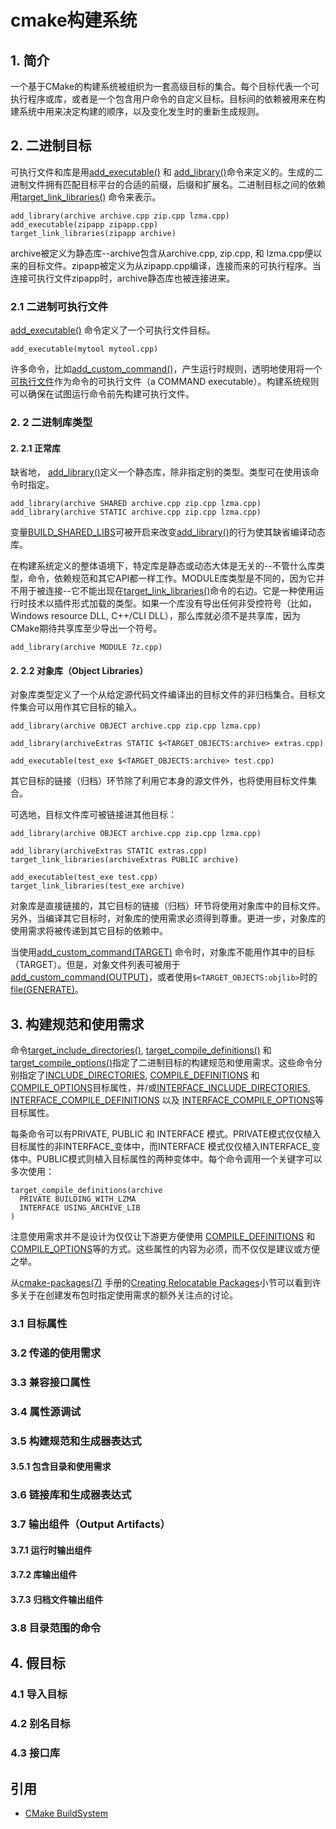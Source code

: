 # cmake构建系统
## 1. 简介
一个基于CMake的构建系统被组织为一套高级目标的集合。每个目标代表一个可执行程序或库，或者是一个包含用户命令的自定义目标。目标间的依赖被用来在构建系统中用来决定构建的顺序，以及变化发生时的重新生成规则。
## 2. 二进制目标
可执行文件和库是用[add_executable()](https://cmake.org/cmake/help/latest/command/add_executable.html#command:add_executable) 和 [add_library()](https://cmake.org/cmake/help/latest/command/add_library.html#command:add_library)命令来定义的。生成的二进制文件拥有匹配目标平台的合适的前缀，后缀和扩展名。二进制目标之间的依赖用[target_link_libraries()](https://cmake.org/cmake/help/latest/command/target_link_libraries.html#command:target_link_libraries) 命令来表示。
```
add_library(archive archive.cpp zip.cpp lzma.cpp)
add_executable(zipapp zipapp.cpp)
target_link_libraries(zipapp archive)
```
archive被定义为静态库--archive包含从archive.cpp, zip.cpp, 和 lzma.cpp便以来的目标文件。zipapp被定义为从zipapp.cpp编译，连接而来的可执行程序。当连接可执行文件zipapp时，archive静态库也被连接进来。
### 2.1 二进制可执行文件
[add_executable()](https://cmake.org/cmake/help/latest/command/add_executable.html#command:add_executable) 命令定义了一个可执行文件目标。
```
add_executable(mytool mytool.cpp)
```
许多命令，比如[add_custom_command()](https://cmake.org/cmake/help/latest/command/add_custom_command.html#command:add_custom_command)，产生运行时规则，透明地使用将一个[可执行文件](https://cmake.org/cmake/help/latest/prop_tgt/TYPE.html#prop_tgt:TYPE)作为命令的可执行文件（a COMMAND executable）。构建系统规则可以确保在试图运行命令前先构建可执行文件。
### 2. 2 二进制库类型
#### 2. 2.1 正常库
缺省地， [add_library()](https://cmake.org/cmake/help/latest/command/add_library.html#command:add_library)定义一个静态库，除非指定别的类型。类型可在使用该命令时指定。
```
add_library(archive SHARED archive.cpp zip.cpp lzma.cpp)
add_library(archive STATIC archive.cpp zip.cpp lzma.cpp)
```
变量[BUILD_SHARED_LIBS](https://cmake.org/cmake/help/latest/variable/BUILD_SHARED_LIBS.html#variable:BUILD_SHARED_LIBS)可被开启来改变[add_library()](https://cmake.org/cmake/help/latest/command/add_library.html#command:add_library)的行为使其缺省编译动态库。

在构建系统定义的整体语境下，特定库是静态或动态大体是无关的--不管什么库类型，命令，依赖规范和其它API都一样工作。MODULE库类型是不同的，因为它并不用于被连接--它不能出现在[target_link_libraries()](https://cmake.org/cmake/help/latest/command/target_link_libraries.html#command:target_link_libraries)命令的右边。它是一种使用运行时技术以插件形式加载的类型。如果一个库没有导出任何非受控符号（比如，Windows resource DLL, C++/CLI DLL），那么库就必须不是共享库，因为CMake期待共享库至少导出一个符号。
```
add_library(archive MODULE 7z.cpp)
```
#### 2. 2.2  对象库（Object Libraries）
对象库类型定义了一个从给定源代码文件编译出的目标文件的非归档集合。目标文件集合可以用作其它目标的输入。
```
add_library(archive OBJECT archive.cpp zip.cpp lzma.cpp)

add_library(archiveExtras STATIC $<TARGET_OBJECTS:archive> extras.cpp)

add_executable(test_exe $<TARGET_OBJECTS:archive> test.cpp)
```

其它目标的链接（归档）环节除了利用它本身的源文件外，也将使用目标文件集合。

可选地，目标文件库可被链接进其他目标：
```
add_library(archive OBJECT archive.cpp zip.cpp lzma.cpp)

add_library(archiveExtras STATIC extras.cpp)
target_link_libraries(archiveExtras PUBLIC archive)

add_executable(test_exe test.cpp)
target_link_libraries(test_exe archive)
```

对象库是直接链接的，其它目标的链接（归档）环节将使用对象库中的目标文件。另外，当编译其它目标时，对象库的使用需求必须得到尊重。更进一步，对象库的使用需求将被传递到其它目标的依赖中。

当使用[add_custom_command(TARGET)](https://cmake.org/cmake/help/latest/command/add_custom_command.html#command:add_custom_command) 命令时，对象库不能用作其中的目标（TARGET）。但是，对象文件列表可被用于[add_custom_command(OUTPUT)](https://cmake.org/cmake/help/latest/command/add_custom_command.html#command:add_custom_command)，或者使用`$<TARGET_OBJECTS:objlib>`时的[file(GENERATE)](https://cmake.org/cmake/help/latest/command/file.html#command:file)。
## 3. 构建规范和使用需求
命令[target_include_directories()](https://cmake.org/cmake/help/latest/command/target_include_directories.html#command:target_include_directories), [target_compile_definitions()](https://cmake.org/cmake/help/latest/command/target_compile_definitions.html#command:target_compile_definitions) 和 [target_compile_options()](https://cmake.org/cmake/help/latest/command/target_compile_options.html#command:target_compile_options)指定了二进制目标的构建规范和使用需求。这些命令分别指定了[INCLUDE_DIRECTORIES](https://cmake.org/cmake/help/latest/prop_tgt/INCLUDE_DIRECTORIES.html#prop_tgt:INCLUDE_DIRECTORIES), [COMPILE_DEFINITIONS](https://cmake.org/cmake/help/latest/prop_tgt/COMPILE_DEFINITIONS.html#prop_tgt:COMPILE_DEFINITIONS) 和 [COMPILE_OPTIONS](https://cmake.org/cmake/help/latest/prop_tgt/COMPILE_OPTIONS.html#prop_tgt:COMPILE_OPTIONS)目标属性，并/或[INTERFACE_INCLUDE_DIRECTORIES](https://cmake.org/cmake/help/latest/prop_tgt/INTERFACE_INCLUDE_DIRECTORIES.html#prop_tgt:INTERFACE_INCLUDE_DIRECTORIES), [INTERFACE_COMPILE_DEFINITIONS](https://cmake.org/cmake/help/latest/prop_tgt/INTERFACE_COMPILE_DEFINITIONS.html#prop_tgt:INTERFACE_COMPILE_DEFINITIONS) 以及 [INTERFACE_COMPILE_OPTIONS](https://cmake.org/cmake/help/latest/prop_tgt/INTERFACE_COMPILE_OPTIONS.html#prop_tgt:INTERFACE_COMPILE_OPTIONS)等目标属性。

每条命令可以有PRIVATE, PUBLIC 和 INTERFACE 模式。PRIVATE模式仅仅植入目标属性的非INTERFACE_变体中，而INTERFACE 模式仅仅植入INTERFACE_变体中。PUBLIC模式则植入目标属性的两种变体中。每个命令调用一个关键字可以多次使用：
```
target_compile_definitions(archive
  PRIVATE BUILDING_WITH_LZMA
  INTERFACE USING_ARCHIVE_LIB
)
```
注意使用需求并不是设计为仅仅让下游更方便使用 [COMPILE_DEFINITIONS](https://cmake.org/cmake/help/latest/prop_tgt/COMPILE_DEFINITIONS.html#prop_tgt:COMPILE_DEFINITIONS) 和 [COMPILE_OPTIONS](https://cmake.org/cmake/help/latest/prop_tgt/COMPILE_OPTIONS.html#prop_tgt:COMPILE_OPTIONS)等的方式。这些属性的内容为必须，而不仅仅是建议或方便之举。

从[cmake-packages(7)](https://cmake.org/cmake/help/latest/manual/cmake-packages.7.html#manual:cmake-packages(7)) 手册的[Creating Relocatable Packages](https://cmake.org/cmake/help/latest/manual/cmake-packages.7.html#creating-relocatable-packages)小节可以看到许多关于在创建发布包时指定使用需求的额外关注点的讨论。
### 3.1 目标属性
### 3.2 传递的使用需求
### 3.3 兼容接口属性
### 3.4 属性源调试
### 3.5 构建规范和生成器表达式
#### 3.5.1 包含目录和使用需求
### 3.6 链接库和生成器表达式
### 3.7 输出组件（Output Artifacts）
#### 3.7.1 运行时输出组件
#### 3.7.2 库输出组件
#### 3.7.3 归档文件输出组件
### 3.8 目录范围的命令
## 4. 假目标
### 4.1 导入目标
### 4.2 别名目标
### 4.3 接口库

## 引用
- [CMake BuildSystem](https://cmake.org/cmake/help/latest/manual/cmake-buildsystem.7.html)